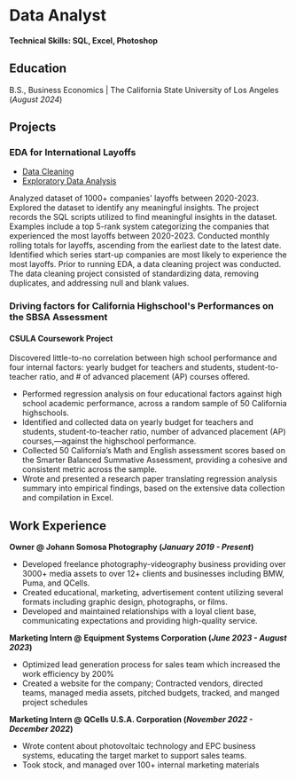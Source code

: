 # Data Analyst

#### Technical Skills: SQL, Excel, Photoshop

## Education
B.S., Business Economics | The California State University of Los Angeles (_August 2024_)

## Projects
### EDA for International Layoffs
- [Data Cleaning](https://github.com/johannsomosa/Portfolio/blob/2caef3f602c8e659ada40c7031cf25058a55c073/world_layoffsscript.sql#L1C1-L158C21)
- [Exploratory Data Analysis](https://github.com/johannsomosa/Portfolio/blob/2549671e0ce6bc1b31ec5204b73f5a8fecf1be93/world_layoffsscript.sql#L1-L158)
  
Analyzed dataset of 1000+ companies' layoffs between 2020-2023. Explored the dataset to identify any meaningful insights. The project records the SQL scripts utilized to find meaningful insights in the dataset. Examples include a top 5-rank system categorizing the companies that experienced the most layoffs between 2020-2023. Conducted monthly rolling totals for layoffs, ascending from the earliest date to the latest date. Identified which series start-up companies are most likely to experience the most layoffs. Prior to running EDA, a data cleaning project was conducted. The data cleaning project consisted of standardizing data, removing duplicates, and addressing null and blank values.


### Driving factors for California Highschool's Performances on the SBSA Assessment
#### CSULA Coursework Project
  Discovered little-to-no correlation between high school performance and four internal factors: yearly budget for teachers and students, student-to-teacher ratio, and # of advanced placement (AP) courses offered.
  
- Performed regression analysis on four educational factors against high school academic performance, across a random sample of 50 California highschools.
- Identified and collected data on yearly budget for teachers and students, student-to-teacher ratio, number of advanced placement (AP) courses,—against the highschool performance.
- Collected 50 California’s Math and English assessment scores based on the Smarter Balanced Summative Assessment, providing a cohesive and consistent metric across the sample.
- Wrote and presented a research paper translating regression analysis summary into empirical findings, based on the extensive data collection and compilation in Excel.


      
## Work Experience
**Owner @ Johann Somosa Photography (_January 2019 - Present_)**
- Developed freelance photography-videography business providing over 3000+ media assets to over 12+ clients and businesses including BMW, Puma, and QCells.
- Created educational, marketing, advertisement content utilizing several formats including graphic design, photographs, or films.
- Developed and maintained relationships with a loyal client base, communicating expectations and providing high-quality service.

**Marketing Intern @ Equipment Systems Corporation (_June 2023 - August 2023_)**
- Optimized lead generation process for sales team which increased the work efficiency by 200%
- Created a website for the company; Contracted vendors, directed teams, managed media assets, pitched budgets, tracked, and manged project schedules

**Marketing Intern @ QCells U.S.A. Corporation (_November 2022 - December 2022_)**
- Wrote content about photovoltaic technology and EPC business systems, educating the target market to support sales teams. 
- Took stock, and managed over 100+ internal marketing materials





